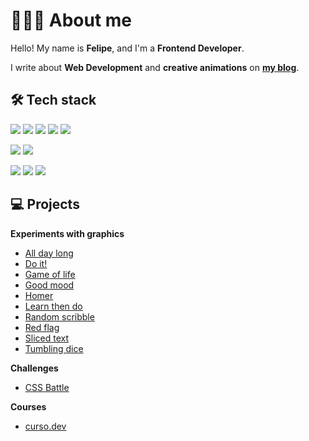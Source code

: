 # 👨🏻‍💻 About me

Hello! My name is **Felipe**, and I'm a **Frontend Developer**.

I write about **Web Development** and **creative animations** on [**my blog**](https://blog.felipeog.com.br/en/).

## 🛠 Tech stack

![](https://img.shields.io/badge/-HTML5-333?style=flat&logo=html5&logoColor=fff)
![](https://img.shields.io/badge/-CSS3-333?style=flat&logo=css3&logoColor=fff)
![](https://img.shields.io/badge/-JavaScript-333?style=flat&logo=javascript&logoColor=fff)
![](https://img.shields.io/badge/-Node.js-333?style=flat&logo=node.js&logoColor=fff)
![](https://img.shields.io/badge/-TypeScript-333?style=flat&logo=typescript&logoColor=fff)

![](https://img.shields.io/badge/-Git-333?style=flat&logo=git&logoColor=fff)
![](https://img.shields.io/badge/-GitHub-333?style=flat&logo=github&logoColor=fff)

![](https://img.shields.io/badge/-Visual%20Studio%20Code-333?style=flat&logo=visual-studio-code&logoColor=fff)
![](https://img.shields.io/badge/-Json-333?style=flat&logo=json&logoColor=fff)
![](https://img.shields.io/badge/-Markdown-333?style=flat&logo=markdown&logoColor=fff)

## 💻 Projects

**Experiments with graphics**

- [All day long](https://github.com/felipeog/all-day-long)
- [Do it!](https://github.com/felipeog/do-it)
- [Game of life](https://github.com/felipeog/game-of-life)
- [Good mood](https://github.com/felipeog/good-mood)
- [Homer](https://github.com/felipeog/homer)
- [Learn then do](https://github.com/felipeog/learn-then-do)
- [Random scribble](https://github.com/felipeog/random-scribble)
- [Red flag](https://github.com/felipeog/red-flag)
- [Sliced text](https://github.com/felipeog/sliced-text)
- [Tumbling dice](https://github.com/felipeog/tumbling-dice)

**Challenges**

- [CSS Battle](https://github.com/felipeog/cssbattle)

**Courses**

- [curso.dev](https://github.com/felipeog/cd-tabnews)

